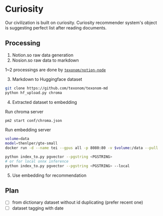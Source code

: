 # Curiosity

Our civilization is built on curiosity. Curiosity recommender system's object is suggesting perfect list after reading documents.

## Processing

1. Notion.so raw data generation
2. Nosion.so raw data to markdown

1~2 processings are done by [`texonom/notion-node`](https://github.com/texonom/notion-node)

3. Markdown to Huggingface dataset

```sh
git clone https://github.com/texonom/texonom-md
python hf_upload.py chroma
```

4. Extracted dataset to embedding

Run chroma server

```sh
pm2 start conf/chroma.json
```

Run embedding server

```sh
volume=data
model=thenlper/gte-small
docker run -d --name tei --gpus all -p 8080:80 -v $volume:/data --pull always ghcr.io/huggingface/text-embeddings-inference:0.3.0 --model-id $model
```

```bash
python index_to.py pgvector --pgstring <PGSTRING>
# or for local onnx inference
python index_to.py pgvector --pgstring <PGSTRING> --local
```

5. Use embedding for recommendation



## Plan
- [ ] from dictionary dataset without id duplicating (prefer recent one)
- [ ] dataset tagging with date 